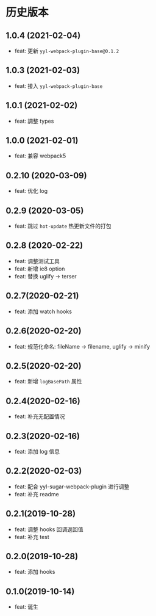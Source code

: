 # 历史版本

## 1.0.4 (2021-02-04)

- feat: 更新 `yyl-webpack-plugin-base@0.1.2`

## 1.0.3 (2021-02-03)

- feat: 接入 `yyl-webpack-plugin-base`

## 1.0.1 (2021-02-02)

- feat: 調整 types

## 1.0.0 (2021-02-01)

- feat: 兼容 webpack5

## 0.2.10 (2020-03-09)

- feat: 优化 log

## 0.2.9 (2020-03-05)

- feat: 跳过 `hot-update` 热更新文件的打包

## 0.2.8 (2020-02-22)

- feat: 调整测试工具
- feat: 新增 ie8 option
- feat: 替换 uglify -> terser

## 0.2.7(2020-02-21)

- feat: 添加 watch hooks

## 0.2.6(2020-02-20)

- feat: 规范化命名: fileName -> filename, uglify -> minify

## 0.2.5(2020-02-20)

- feat: 新增 `logBasePath` 属性

## 0.2.4(2020-02-16)

- feat: 补充无配置情况

## 0.2.3(2020-02-16)

- feat: 添加 log 信息

## 0.2.2(2020-02-03)

- feat: 配合 yyl-sugar-webpack-plugin 进行调整
- feat: 补充 readme

## 0.2.1(2019-10-28)

- feat: 调整 hooks 回调返回值
- feat: 补充 test

## 0.2.0(2019-10-28)

- feat: 添加 hooks

## 0.1.0(2019-10-14)

- feat: 诞生
